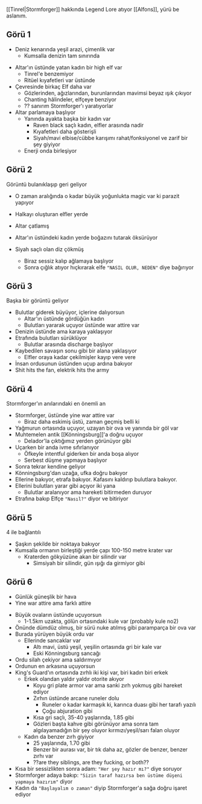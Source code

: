   
  
[[Tinrel|Stormforger]] hakkında Legend Lore atıyor [[Alfons]], yürü be aslanım.  
  
## Görü 1  
- Deniz kenarında yeşil arazi, çimenlik var  
	- Kumsalla denizin tam sınırında  
* Altar'ın üstünde yatan kadın bir high elf var  
	* Tinrel'e benzemiyor  
	* Ritüel kıyafetleri var üstünde  
* Çevresinde birkaç Elf daha var  
	* Gözlerinden, ağızlarından, burunlarından mavimsi beyaz ışık çıkıyor  
	* Chanting hâlindeler, elfçeye benziyor  
	* ?? sanırım Stormforger'ı yaratıyorlar  
* Altar parlamaya başlıyor  
	* Yanında ayakta başka bir kadın var  
		* Raven black saçlı kadın, elfler arasında nadir  
		* Kıyafetleri daha gösterişli  
		* Siyah/mavi elbise/cübbe karışımı rahat/fonksiyonel ve zarif bir şey giyiyor  
	* Enerji onda birleşiyor  
  
## Görü 2  
Görüntü bulanıklaşıp geri geliyor  
-  O zaman aralığında o kadar büyük yoğunlukta magic var ki parazit yapıyor  
  
- Halkayı oluşturan elfler yerde  
- Altar çatlamış  
- Altar'ın üstündeki kadın yerde boğazını tutarak öksürüyor  
- Siyah saçlı olan diz çökmüş  
	- Biraz sessiz kalıp ağlamaya başlıyor  
	- Sonra çığlık atıyor hıçkırarak elfe `"NASIL OLUR, NEDEN"` diye bağırıyor  
  
## Görü 3  
Başka bir görüntü geliyor  
  
- Bulutlar giderek büyüyor, içlerine dalıyorsun  
	- Altar'ın üstünde gördüğün kadın  
	- Bulutları yararak uçuyor üstünde war attire var  
- Denizin üstünde ama karaya yaklaşıyor  
- Etrafında bulutları sürüklüyor  
	- Bulutlar arasında discharge başlıyor  
- Kaybedilen savaşın sonu gibi bir alana yaklaşıyor  
	- Elfler oraya kadar çekilmişler kayıp vere vere  
- İnsan ordusunun üstünden uçup ardına bakıyor  
- Shit hits the fan, elektrik hits the army  
  
  
## Görü 4  
Stormforger'ın anılarındaki en önemli an  
  
- Stormforger, üstünde yine war attire var  
	- Biraz daha eskimiş üstü, zaman geçmiş belli ki  
- Yağmurun ortasında uçuyor, uzayan bir ova ve yanında bir göl var  
- Muhtemelen antik [[Könningsburg]]'a doğru uçuyor  
	- Delador'la çıktığımız yerden görünüyor gibi  
- Uçarken bir anda ivme sıfırlanıyor  
	- Öfkeyle intentful giderken bir anda boşa alıyor  
	- Serbest düşme yapmaya başlıyor  
- Sonra tekrar kendine geliyor  
- Könningsburg'dan uzağa, ufka doğru bakıyor  
- Ellerine bakıyor, etrafa bakıyor. Kafasını kaldırıp bulutlara bakıyor.  
- Ellerini bulutları yarar gibi açıyor iki yana  
	- Bulutlar aralanıyor ama hareketi bitirmeden duruyor  
- Etrafına bakıp Elfçe `"Nasıl?"` diyor ve bitiriyor  
  
## Görü 5  
4 ile bağlantılı  
  
- Şaşkın şekilde bir noktaya bakıyor  
- Kumsalla ormanın birleştiği yerde çapı 100-150 metre krater var  
	- Kraterden gökyüzüne akan bir silindir var  
		- Simsiyah bir silindir, gün ışığı da girmiyor gibi  
  
## Görü 6  
* Günlük güneşlik bir hava  
* Yine war attire ama farklı attire  
- Büyük ovaların üstünde uçuyorsun  
	- 1-1.5km uzakta, gölün ortasındaki kule var (probably kule no2)  
- Önünde dümdüz olmuş, bir sürü nuke atılmış gibi paramparça bir ova var  
- Burada yürüyen büyük ordu var  
	- Ellerinde sancaklar var  
		- Altı mavi, üstü yeşil, yeşilin ortasında gri bir kale var  
		- Eski Könningsburg sancağı  
- Ordu silah çekiyor ama saldırmıyor  
- Ordunun en arkasına uçuyorsun  
- King's Guard'ın ortasında zırhlı iki kişi var, biri kadın biri erkek  
	- Erkek olandan yaldır yaldır otorite akıyor  
		- Koyu gri plate armor var ama sanki zırh yokmuş gibi hareket ediyor  
		- Zırhın üstünde arcane runeler dolu  
			- Runeler o kadar karmaşık ki, karınca duası gibi her tarafı yazılı  
			- Çoğu abjuration gibi  
		- Kısa gri saçlı, 35-40 yaşlarında, 1.85 gibi  
		- Gözleri başta kahve gibi görünüyor ama sonra tam algılayamadığın bir şey oluyor kırmızı/yeşil/sarı falan oluyor  
	- Kadın da benzer zırh giyiyor  
		- 25 yaşlarında, 1.70 gibi  
		- Benzer bir aurası var, bir tık daha az, gözler de benzer, benzer zırhı var  
		- ??are they siblings, are they fucking, or both??  
- Kısa bir sessizlikten sonra adam: `"Her şey hazır mı?"` diye soruyor  
- Stormforger adaya bakıp: `"Sizin taraf hazırsa ben üstüme düşeni yapmaya hazırım"` diyor  
- Kadın da `"Başlayalım o zaman"` diyip Stormforger'a sağa doğru işaret ediyor